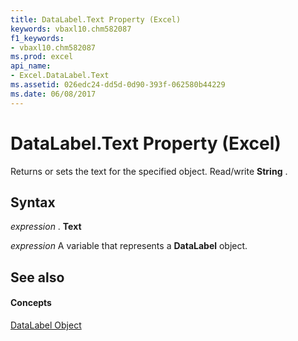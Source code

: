 ```yaml
---
title: DataLabel.Text Property (Excel)
keywords: vbaxl10.chm582087
f1_keywords:
- vbaxl10.chm582087
ms.prod: excel
api_name:
- Excel.DataLabel.Text
ms.assetid: 026edc24-dd5d-0d90-393f-062580b44229
ms.date: 06/08/2017
---
```



# DataLabel.Text Property (Excel)

Returns or sets the text for the specified object. Read/write  **String** .


## Syntax

 _expression_ . **Text**

 _expression_ A variable that represents a **DataLabel** object.


## See also


#### Concepts


[DataLabel Object](Excel.DataLabel(objec).md)

